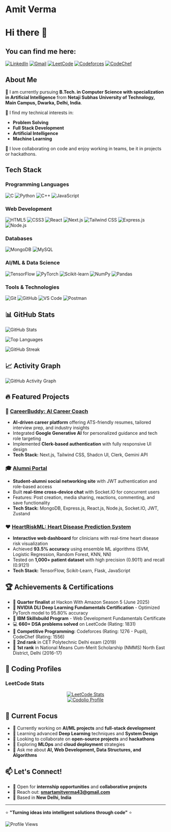 # Amit Verma
# Hi there 👋

## You can find me here:
[![LinkedIn](https://img.shields.io/badge/LinkedIn-0077B5?style=for-the-badge&logo=linkedin&logoColor=white)](https://linkedin.com/in/amit-verma-812206251)
[![Gmail](https://img.shields.io/badge/Gmail-D14836?style=for-the-badge&logo=gmail&logoColor=white)](mailto:smartamitverma43@gmail.com)
[![LeetCode](https://img.shields.io/badge/LeetCode-FFA116?style=for-the-badge&logo=leetcode&logoColor=black)](https://leetcode.com/u/amitverma2512)
[![Codeforces](https://img.shields.io/badge/Codeforces-1F8ACB?style=for-the-badge&logo=codeforces&logoColor=white)](https://codeforces.com/profile/smartamitverma43)
[![CodeChef](https://img.shields.io/badge/CodeChef-5B4638?style=for-the-badge&logo=codechef&logoColor=white)](https://codechef.com/users/amit_verma_25)

## About Me

🚀 I am currently pursuing **B.Tech. in Computer Science with specialization in Artificial Intelligence** from **Netaji Subhas University of Technology, Main Campus, Dwarka, Delhi, India**.

🔹 I find my technical interests in:
- **Problem Solving**
- **Full Stack Development**
- **Artificial Intelligence**
- **Machine Learning**

🤝 I love collaborating on code and enjoy working in teams, be it in projects or hackathons.

## Tech Stack

### Programming Languages
![C](https://img.shields.io/badge/C-00599C?style=for-the-badge&logo=c&logoColor=white)
![Python](https://img.shields.io/badge/Python-3776AB?style=for-the-badge&logo=python&logoColor=white)
![C++](https://img.shields.io/badge/C%2B%2B-00599C?style=for-the-badge&logo=c%2B%2B&logoColor=white)
![JavaScript](https://img.shields.io/badge/JavaScript-F7DF1E?style=for-the-badge&logo=javascript&logoColor=black)

### Web Development
![HTML5](https://img.shields.io/badge/HTML5-E34F26?style=for-the-badge&logo=html5&logoColor=white)
![CSS3](https://img.shields.io/badge/CSS3-1572B6?style=for-the-badge&logo=css3&logoColor=white)
![React](https://img.shields.io/badge/React-61DAFB?style=for-the-badge&logo=react&logoColor=black)
![Next.js](https://img.shields.io/badge/Next.js-000000?style=for-the-badge&logo=nextdotjs&logoColor=white)
![Tailwind CSS](https://img.shields.io/badge/Tailwind_CSS-38B2AC?style=for-the-badge&logo=tailwind-css&logoColor=white)
![Express.js](https://img.shields.io/badge/Express.js-000000?style=for-the-badge&logo=express&logoColor=white)
![Node.js](https://img.shields.io/badge/Node.js-339933?style=for-the-badge&logo=nodedotjs&logoColor=white)

### Databases
![MongoDB](https://img.shields.io/badge/MongoDB-47A248?style=for-the-badge&logo=mongodb&logoColor=white)
![MySQL](https://img.shields.io/badge/MySQL-4479A1?style=for-the-badge&logo=mysql&logoColor=white)

### AI/ML & Data Science
![TensorFlow](https://img.shields.io/badge/TensorFlow-FF6F00?style=for-the-badge&logo=tensorflow&logoColor=white)
![PyTorch](https://img.shields.io/badge/PyTorch-EE4C2C?style=for-the-badge&logo=pytorch&logoColor=white)
![Scikit-learn](https://img.shields.io/badge/scikit--learn-F7931E?style=for-the-badge&logo=scikit-learn&logoColor=white)
![NumPy](https://img.shields.io/badge/NumPy-013243?style=for-the-badge&logo=numpy&logoColor=white)
![Pandas](https://img.shields.io/badge/Pandas-150458?style=for-the-badge&logo=pandas&logoColor=white)

### Tools & Technologies
![Git](https://img.shields.io/badge/Git-F05032?style=for-the-badge&logo=git&logoColor=white)
![GitHub](https://img.shields.io/badge/GitHub-181717?style=for-the-badge&logo=github&logoColor=white)
![VS Code](https://img.shields.io/badge/VS_Code-007ACC?style=for-the-badge&logo=visual-studio-code&logoColor=white)
![Postman](https://img.shields.io/badge/Postman-FF6C37?style=for-the-badge&logo=postman&logoColor=white)



## 📊 GitHub Stats

![GitHub Stats](https://github-readme-stats.vercel.app/api?username=Amit43verma&show_icons=true&theme=light&hide_border=true&bg_color=ffffff)

![Top Languages](https://github-readme-stats.vercel.app/api/top-langs/?username=Amit43verma&theme=light&hide_border=true&bg_color=ffffff&layout=compact)

![GitHub Streak](https://github-readme-streak-stats.herokuapp.com/?user=Amit43verma&theme=light&hide_border=true&background=ffffff)



## 📈 Activity Graph

![GitHub Activity Graph](https://github-readme-activity-graph.vercel.app/graph?username=Amit43verma&theme=github-compact&bg_color=ffffff&hide_border=true)


## 🔥 Featured Projects

### 🤖 [CareerBuddy: AI Career Coach](https://github.com/Amit43verma/CareerBuddy)
- **AI-driven career platform** offering ATS-friendly resumes, tailored interview prep, and industry insights
- Integrated **Google Generative AI** for personalized guidance and tech role targeting
- Implemented **Clerk-based authentication** with fully responsive UI design
- **Tech Stack:** Next.js, Tailwind CSS, Shadcn UI, Clerk, Gemini API

### 🎓 [Alumni Portal](https://github.com/Amit43verma/Alumni-Portal)
- **Student-alumni social networking site** with JWT authentication and role-based access
- Built **real-time cross-device chat** with Socket.IO for concurrent users
- Features: Post creation, media sharing, reactions, commenting, and save functionality
- **Tech Stack:** MongoDB, Express.js, React.js, Node.js, Socket.IO, JWT, Zustand

### ❤️ [HeartRiskML: Heart Disease Prediction System](https://github.com/Amit43verma/HeartRiskML)
- **Interactive web dashboard** for clinicians with real-time heart disease risk visualization
- Achieved **93.5% accuracy** using ensemble ML algorithms (SVM, Logistic Regression, Random Forest, KNN, NN)
- Tested on **1,000+ patient dataset** with high precision (0.9011) and recall (0.9121)
- **Tech Stack:** TensorFlow, Scikit-Learn, Flask, JavaScript

## 🏆 Achievements & Certifications

- 🥉 **Quarter finalist** at Hackon With Amazon Season 5 (June 2025)
- 🎯 **NVIDIA DLI Deep Learning Fundamentals Certification** - Optimized PyTorch model to 95.80% accuracy
- 📜 **IBM Skillsbuild Program** - Web Development Fundamentals Certificate
- 💻 **660+ DSA problems solved** on LeetCode (Rating: 1831)
- 🏅 **Competitive Programming:** Codeforces (Rating: 1276 - Pupil), CodeChef (Rating: 1556)
- 🥈 **2nd rank** in CET Polytechnic Delhi exam (2019)
- 🥇 **1st rank** in National Means Cum-Merit Scholarship (NMMS) North East District, Delhi (2016-17)


## 🎯 Coding Profiles

### LeetCode Stats
<div align="center">
  <a href="https://leetcode.com/amitverma2512">
    <img src="https://leetcard.jacoblin.cool/amitverma2512?theme=dark&font=Karma&ext=heatmap" alt="LeetCode Stats"/>
  </a>
</div>



<div align="center">
  <a href="https://codolio.com/profile/amtverma">
    <img src="https://codolio.com/api/profile/amtverma/card" alt="Codolio Profile"/>
  </a>
</div>

## 🌟 Current Focus

- 🔭 Currently working on **AI/ML projects** and **full-stack development**
- 🌱 Learning advanced **Deep Learning** techniques and **System Design**
- 👯 Looking to collaborate on **open-source projects** and **hackathons**
- 🤔 Exploring **MLOps** and **cloud deployment** strategies
- 💬 Ask me about **AI, Web Development, Data Structures, and Algorithms**

## 📫 Let's Connect!

- 💼 Open for **internship opportunities** and **collaborative projects**
- 📧 Reach out: **smartamitverma43@gmail.com**
- 🏫 Based in **New Delhi, India**

---

⭐ **"Turning ideas into intelligent solutions through code"** ⭐

![Profile Views](https://komarev.com/ghpvc/?username=Amit43verma&color=brightgreen&style=flat-square)

<!---
Amit43verma/Amit43verma is a ✨ special ✨ repository because its `README.md` (this file) appears on your GitHub profile.
You can click the Preview link to take a look at your changes.
--->
